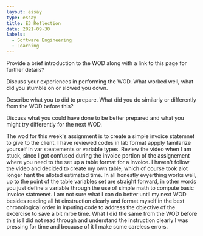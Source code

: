 ```yaml
---
layout: essay
type: essay
title: E3 Reflection
date: 2021-09-30
labels:
  - Software Engineering
  - Learning
---
```

Provide a brief introduction to the WOD along with a link to this page for further details?

Discuss your experiences in performing the WOD. What worked well, what did you stumble on or slowed you down.

Describe what you to did to prepare. What did you do similarly or differently from the WOD before this?

Discuss what you could have done to be better prepared and what you might try differently for the next WOD.

The wod for this week's assignment is to create a simple invoice statemnet to give to the client. I have reviewed codes in lab  format appply familarize yourself in var 
steatements or variable types. Review the video when I am stuck, since I got confused during the invoice portion of the assignement where you need to the set up a table format for 
a invoice. I haven't follow the video and decided to create my own table, which of course took alot longer hant the alloted estimated time. In all honestly evyerthing works well, 
up to the point of the table variables set are straight forward, in other words you just define a variable through the use of simple math to compute basic invoice statmenet.
I am not sure what I can do better until my next WOD besides reading all ht einstruction clearly and format myself in the best chronological order in inputing code to address the 
objective of the excercise to save a bit mroe time. What I did the same  from the WOD before this is I did not read through and understand the instruction clearly I was pressing
for time and because of it I make some careless errors.
